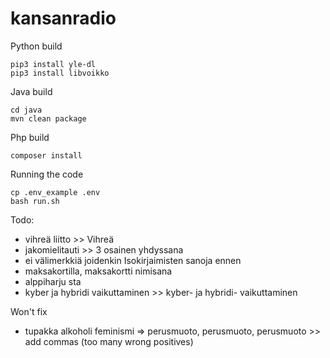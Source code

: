 # kansanradio

Python build
```
pip3 install yle-dl
pip3 install libvoikko
```

Java build
```
cd java
mvn clean package
```

Php build
```
composer install
```

Running the code
```
cp .env_example .env
bash run.sh
```

Todo:
- vihreä liitto >> Vihreä
- jakomielitauti >> 3 osainen yhdyssana
- ei välimerkkiä joidenkin Isokirjaimisten sanoja ennen
- maksakortilla, maksakortti nimisana
- alppiharju sta
- kyber ja hybridi vaikuttaminen >> kyber- ja hybridi- vaikuttaminen

Won't fix
- tupakka alkoholi feminismi => perusmuoto, perusmuoto, perusmuoto >> add commas (too many wrong positives)
